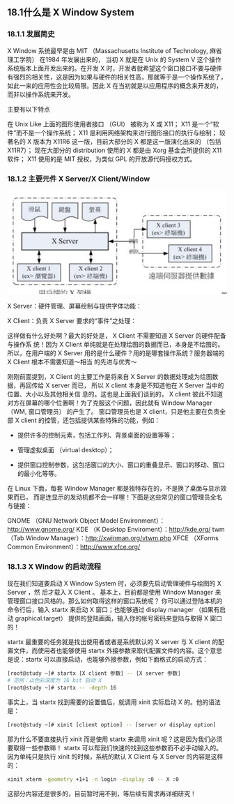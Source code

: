 ## 18.1什么是 X Window System

### 18.1.1 发展简史

X Window 系统最早是由 MIT （Massachusetts Institute of Technology, 麻省理工学院） 在1984 年发展出来的， 当初 X 就是在 Unix 的 System V 这个操作系统版本上面开发出来的。在开发 X 时，开发者就希望这个窗口接口不要与硬件有强烈的相关性，这是因为如果与硬件的相关性高，那就等于是一个操作系统了， 如此一来的应用性会比较局限。因此 X 在当初就是以应用程序的概念来开发的，而非以操作系统来开发。

主要有以下特点

在 Unix Like 上面的图形使用者接口 （GUI） 被称为 X 或 X11；
X11 是一个“软件”而不是一个操作系统；
X11 是利用网络架构来进行图形接口的执行与绘制；
较著名的 X 版本为 X11R6 这一版，目前大部分的 X 都是这一版演化出来的 （包括
X11R7）；
现在大部分的 distribution 使用的 X 都是由 Xorg 基金会所提供的 X11 软件；
X11 使用的是 MIT 授权，为类似 GPL 的开放源代码授权方式。

### 18.1.2 主要元件 X Server/X Client/Window

![](../images/2022-11-12-16-36-09-image.png)

X Server：硬件管理、屏幕绘制与提供字体功能：

X Client：负责 X Server 要求的“事件”之处理：

这样做有什么好处啊？最大的好处是， X Client 不需要知道 X Server 的硬件配备与操作系
统！因为 X Client 单纯就是在处理绘图的数据而已，本身是不绘图的。所以，在用户端的 X
Server 用的是什么硬件？用的是哪套操作系统？服务器端的 X Client 根本不需要知道～相当
的先进与优秀～

刚刚前面提到，X Client 的主要工作是将来自 X Server 的数据处理成为绘图数据，再回传给
X server 而已， 所以 X client 本身是不知道他在 X Server 当中的位置、大小以及其他相关信
息的。这也是上面我们谈到的， X client 彼此不知道对方在屏幕的哪个位置啊！为了克服这个问题，因此就有 Window Manager （WM, 窗口管理员） 的产生了。 窗口管理员也是 X client，只是他主要在负责全部 X client 的控管，还包括提供某些特殊的功能，例如：

- 提供许多的控制元素，包括工作列、背景桌面的设置等等；

- 管理虚拟桌面 （virtual desktop）；

- 提供窗口控制参数，这包括窗口的大小、窗口的重叠显示、窗口的移动、窗口的最小化等等。

在 Linux 下面，每套 Window Manager 都是独特存在的，不是换了桌面与显示效果而已， 而是连显示的发动机都不会一样喔！下面是这些常见的窗口管理员全名与链接：

GNOME （GNU Network Object Model Environment）：http://www.gnome.org/
KDE （K Desktop Enviroment）：http://kde.org/
twm （Tab Window Manager）：http://xwinman.org/vtwm.php
XFCE （XForms Common Environment）：http://www.xfce.org/

### 18.1.3 X Window 的启动流程

现在我们知道要启动 X Window System 时，必须要先启动管理硬件与绘图的 X Server ，然
后才载入 X Client 。 基本上，目前都是使用 Window Manager 来管理窗口接口风格的。那么如何取得这样的窗口系统呢？ 你可以通过登陆本机的命令行后，输入 startx 来启动 X 窗口；也能够通过 display manager （如果有启动 graphical.target） 提供的登陆画面，输入你的帐号密码来登陆与取得 X 窗口的！

startx 最重要的任务就是找出使用者或者是系统默认的 X server 与 X client 的配置文件，而使用者也能够使用 startx 外接参数来取代配置文件的内容。这个意思是说：startx 可以直接启动，也能够外接参数，例如下面格式的启动方式：

```bash
[root@study ~]# startx [X client 参数] -- [X server 参数]
# 范例：以色彩深度为 16 bit 启动 X
[root@study ~]# startx -- -depth 16
```

事实上，当 startx 找到需要的设置值后，就调用 xinit 实际启动 X 的。他的语法是：

```bash
[root@study ~]# xinit [client option] -- [server or display option]
```

那为什么不要直接执行 xinit 而是使用 startx 来调用 xinit 呢？这是因为我们必须要取得一些参数嘛！ startx 可以帮我们快速的找到这些参数而不必手动输入的。因为单纯只是执行 xinit 的时候，系统的默认 X Client 与 X Server 的内容是这样的：

```bash
xinit xterm -geometry +1+1 -n login -display :0 -- X :0
```



这部分内容还是很多的，目前暂时用不到，等后续有需求再详细研究！


